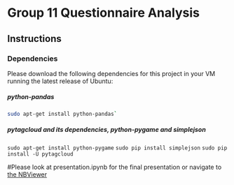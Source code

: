 # Group 11 Questionnaire Analysis

## Instructions

### Dependencies
Please download the following dependencies for this project in your VM running the latest release of Ubuntu:

##### python-pandas
```sh
sudo apt-get install python-pandas`
```

##### pytagcloud and its dependencies, python-pygame and simplejson
`sudo apt-get install python-pygame`
`sudo pip install simplejson`
`sudo pip install -U pytagcloud`

#Please look at presentation.ipynb for the final presentation
or navigate to [the NBViewer](http://nbviewer.ipython.org/urls/raw.github.com/reenashah/Group-11/master/presentation.ipynb)
